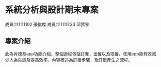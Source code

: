 # 系統分析與設計期末專案
成員:111111102 張紘榤  成員:111111224 邱武昱  

## 專案介紹
此為肯德基app功能介紹，整個過程包括訂餐，出餐以及取餐，使用app能有效減少人為失誤及提高效率。內容概述為訂單步驟，及訂單產生之流程。